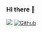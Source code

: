 ### Hi there 👋

<!--
**frontendella/frontendella** is a ✨ _special_ ✨ repository because its `README.md` (this file) appears on your GitHub profile.

Here are some ideas to get you started:

- 🔭 I’m currently working on ...
- 🌱 I’m currently learning ...
- 👯 I’m looking to collaborate on ...
- 🤔 I’m looking for help with ...
- 💬 Ask me about ...
- 📫 How to reach me: ...
- 😄 Pronouns: ...
- ⚡ Fun fact: ...
-->


![](https://visitor-badge.laobi.icu/badge?page_id=frontendella.frontendella)
[![Github](https://img.shields.io/github/followers/frontendella?label=Follow&style=social)](https://github.com/frontendella)

